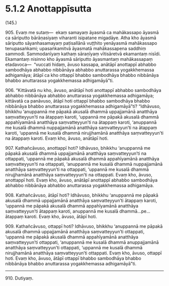 # 5.1.2 Anottappīsutta

(145.)

905\. Evaṃ me sutaṃ—  ekaṃ samayaṃ āyasmā ca mahākassapo āyasmā ca sāriputto bārāṇasiyaṃ viharanti isipatane migadāye. Atha kho āyasmā sāriputto sāyanhasamayaṃ paṭisallānā vuṭṭhito yenāyasmā mahākassapo tenupasaṅkami; upasaṅkamitvā āyasmatā mahākassapena saddhiṃ sammodi. Sammodanīyaṃ kathaṃ sāraṇīyaṃ vītisāretvā ekamantaṃ nisīdi. Ekamantaṃ nisinno kho āyasmā sāriputto āyasmantaṃ mahākassapaṃ etadavoca—  “vuccati hidaṃ, āvuso kassapa, anātāpī anottappī abhabbo sambodhāya abhabbo nibbānāya abhabbo anuttarassa yogakkhemassa adhigamāya; ātāpī ca kho ottappī bhabbo sambodhāya bhabbo nibbānāya bhabbo anuttarassa yogakkhemassa adhigamāyā”ti.

906\. “Kittāvatā nu kho, āvuso, anātāpī hoti anottappī abhabbo sambodhāya abhabbo nibbānāya abhabbo anuttarassa yogakkhemassa adhigamāya; kittāvatā ca panāvuso, ātāpī hoti ottappī bhabbo sambodhāya bhabbo nibbānāya bhabbo anuttarassa yogakkhemassa adhigamāyā”ti? “Idhāvuso, bhikkhu ‘anuppannā me pāpakā akusalā dhammā uppajjamānā anatthāya saṃvatteyyun’ti na ātappaṃ karoti, ‘uppannā me pāpakā akusalā dhammā appahīyamānā anatthāya saṃvatteyyun’ti na ātappaṃ karoti, ‘anuppannā me kusalā dhammā nuppajjamānā anatthāya saṃvatteyyun’ti na ātappaṃ karoti, ‘uppannā me kusalā dhammā nirujjhamānā anatthāya saṃvatteyyun’ti na ātappaṃ karoti. Evaṃ kho, āvuso, anātāpī hoti.

907\. Kathañcāvuso, anottappī hoti? Idhāvuso, bhikkhu ‘anuppannā me pāpakā akusalā dhammā uppajjamānā anatthāya saṃvatteyyun’ti na ottappati, ‘uppannā me pāpakā akusalā dhammā appahīyamānā anatthāya saṃvatteyyun’ti na ottappati, ‘anuppannā me kusalā dhammā nuppajjamānā anatthāya saṃvatteyyun’ti na ottappati, ‘uppannā me kusalā dhammā nirujjhamānā anatthāya saṃvatteyyun’ti na ottappati. Evaṃ kho, āvuso, anottappī hoti. Evaṃ kho, āvuso, anātāpī anottappī abhabbo sambodhāya abhabbo nibbānāya abhabbo anuttarassa yogakkhemassa adhigamāya.

908\. Kathañcāvuso, ātāpī hoti? Idhāvuso, bhikkhu ‘anuppannā me pāpakā akusalā dhammā uppajjamānā anatthāya saṃvatteyyun’ti ātappaṃ karoti, ‘uppannā me pāpakā akusalā dhammā appahīyamānā anatthāya saṃvatteyyun’ti ātappaṃ karoti, anuppannā me kusalā dhammā…pe…  ātappaṃ karoti. Evaṃ kho, āvuso, ātāpī hoti.

909\. Kathañcāvuso, ottappī hoti? Idhāvuso, bhikkhu ‘anuppannā me pāpakā akusalā dhammā uppajjamānā anatthāya saṃvatteyyun’ti ottappati, ‘uppannā me pāpakā akusalā dhammā appahīyamānā anatthāya saṃvatteyyun’ti ottappati, ‘anuppannā me kusalā dhammā anuppajjamānā anatthāya saṃvatteyyun’ti ottappati, ‘uppannā me kusalā dhammā nirujjhamānā anatthāya saṃvatteyyun’ti ottappati. Evaṃ kho, āvuso, ottappī hoti. Evaṃ kho, āvuso, ātāpī ottappī bhabbo sambodhāya bhabbo nibbānāya bhabbo anuttarassa yogakkhemassa adhigamāyā”ti.

---

910\. Dutiyaṃ.
